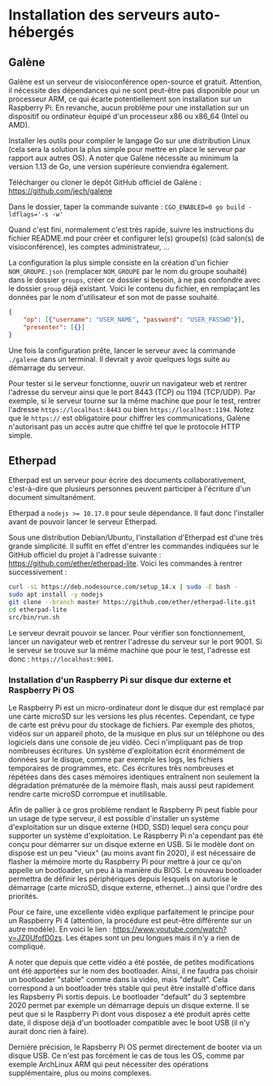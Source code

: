 # Installation des serveurs auto-hébergés

## Galène
Galène est un serveur de visioconférence open-source et gratuit. Attention, il nécessite des dépendances qui ne sont peut-être pas disponible pour un processeur ARM, ce qui écarte potentiellement son installation sur un Raspberry Pi. En revanche, aucun problème pour une installation sur un dispositif ou ordinateur équipé d'un processeur x86 ou x86_64 (Intel ou AMD).

Installer les outils pour compiler le langage Go sur une distribution Linux (cela sera la solution la plus simple pour mettre en place le serveur par rapport aux autres OS). A noter que Galène nécessite au minimum la version 1.13 de Go, une version supérieure conviendra également.

Télécharger ou cloner le dépôt GitHub officiel de Galène : https://github.com/jech/galene

Dans le dossier, taper la commande suivante :
`CGO_ENABLED=0 go build -ldflags='-s -w'`

Quand c'est fini, normalement c'est très rapide, suivre les instructions du fichier README.md pour créer et configurer le(s) groupe(s) (càd salon(s) de visioconférence), les comptes administrateur, ...

La configuration la plus simple consiste en la création d'un fichier `NOM_GROUPE.json` (remplacer `NOM_GROUPE` par le nom du groupe souhaité) dans le dossier `groups`, créer ce dossier si besoin, à ne pas confondre avec le dossier `group` déjà existant. Voici le contenu du fichier, en remplaçant les données par le nom d'utilisateur et son mot de passe souhaité.
```json
{
    "op": [{"username": "USER_NAME", "password": "USER_PASSWD"}],
    "presenter": [{}]
}
```

Une fois la configuration prête, lancer le serveur avec la commande `./galene` dans un terminal. Il devrait y avoir quelques logs suite au démarrage du serveur.

Pour tester si le serveur fonctionne, ouvrir un navigateur web et rentrer l'adresse du serveur ainsi que le port 8443 (TCP) ou 1194 (TCP/UDP). Par exemple, si le serveur tourne sur la même machine que pour le test, rentrer l'adresse `https://localhost:8443` ou bien `https://localhost:1194`. Notez que le `https://` est obligatoire pour chiffrer les communications, Galène n'autorisant pas un accès autre que chiffré tel que le protocole HTTP simple.

## Etherpad
Etherpad est un serveur pour écrire des documents collaborativement, c'est-à-dire que plusieurs personnes peuvent participer à l'écriture d'un document simultanément.

Etherpad a `nodejs >= 10.17.0` pour seule dépendance. Il faut donc l'installer avant de pouvoir lancer le serveur Etherpad.

Sous une distribution Debian/Ubuntu, l'installation d'Etherpad est d'une très grande simplicité. Il suffit en effet d'entrer les commandes indiquées sur le GitHub officiel du projet à l'adresse suivante : https://github.com/ether/etherpad-lite. Voici les commandes à rentrer successivement :

```bash
curl -sL https://deb.nodesource.com/setup_14.x | sudo -E bash -
sudo apt install -y nodejs
git clone --branch master https://github.com/ether/etherpad-lite.git
cd etherpad-lite
src/bin/run.sh
```

Le serveur devrait pouvoir se lancer. Pour vérifier son fonctionnement, lancer un navigateur web et rentrer l'adresse du serveur sur le port 9001. Si le serveur se trouve sur la même machine que pour le test, l'adresse est donc : `https://localhost:9001`.

### Installation d'un Raspberry Pi sur disque dur externe et Raspberry Pi OS
Le Raspberry Pi est un micro-ordinateur dont le disque dur est remplacé par une carte microSD sur les versions les plus récentes. Cependant, ce type de carte est prévu pour du stockage de fichiers. Par exemple des photos, vidéos sur un appareil photo, de la musique en plus sur un téléphone ou des logiciels dans une console de jeu vidéo. Ceci n'impliquant pas de trop nombreuses écritures. Un système d'exploitation écrit énormément de données sur le disque, comme par exemple les logs, les fichiers temporaires de programmes, etc. Ces écritures très nombreuses et répétées dans des cases mémoires identiques entraînent non seulement la dégradation prématurée de la mémoire flash, mais aussi peut rapidement rendre carte microSD corrompue et inutilisable.

Afin de pallier à ce gros problème rendant le Raspberry Pi peut fiable pour un usage de type serveur, il est possible d'installer un système d'exploitation sur un disque externe (HDD, SSD) lequel sera conçu pour supporter un système d'exploitation. Le Raspberry Pi n'a cependant pas été conçu pour démarrer sur un disque externe en USB. Si le modèle dont on dispose est un peu "vieux" (au moins avant fin 2020), il est nécessaire de flasher la mémoire morte du Raspberry Pi pour mettre à jour ce qu'on appelle un bootloader, un peu à la manière du BIOS. Le nouveau bootloader permettra de définir les périphériques depuis lesquels on autorise le démarrage (carte microSD, disque externe, ethernet...) ainsi que l'ordre des priorités.

Pour ce faire, une excellente vidéo explique parfaitement le principe pour un Raspberry Pi 4 (attention, la procédure est peut-être différente sur un autre modèle). En voici le lien : https://www.youtube.com/watch?v=JZ0UfofD0zs. Les étapes sont un peu longues mais il n'y a rien de compliqué.

A noter que depuis que cette vidéo a été postée, de petites modifications ont été apportées sur le nom des bootloader. Ainsi, il ne faudra pas choisir un bootloader "stable" comme dans la vidéo, mais "default". Cela correspond à un bootloader très stable qui peut être installé d'office dans les Rapsberry Pi sortis depuis. Le bootloader "default" du 3 septembre 2020 permet par exemple un démarrage depuis un disque externe. Il se peut que si le Raspberry Pi dont vous disposez a été produit après cette date, il dispose déjà d'un bootloader compatible avec le boot USB (il n'y aurait donc rien à faire).

Dernière précision, le Rapsberry Pi OS permet directement de booter via un disque USB. Ce n'est pas forcément le cas de tous les OS, comme par exemple ArchLinux ARM qui peut nécessiter des opérations supplémentaire, plus ou moins complexes.
